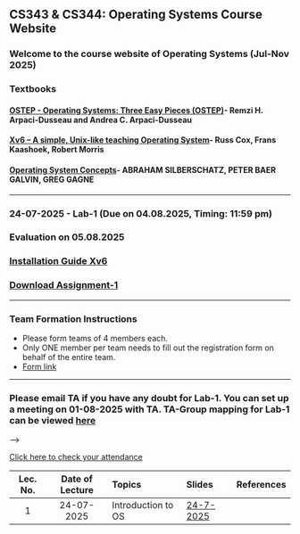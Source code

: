 ## CS343 & CS344: Operating Systems Course Website

### Welcome to the course website of Operating Systems (Jul-Nov 2025)
<!--
## Syllabus- [Click here](https://drive.google.com/file/d/1xkjVAa2I4pGDZfQ2o_TF39lp-MwAvKFZ/view?usp=sharing)
-->
### Textbooks
#### [OSTEP - Operating Systems: Three Easy Pieces (OSTEP)](https://pages.cs.wisc.edu/~remzi/OSTEP/)- Remzi H. Arpaci-Dusseau and Andrea C. Arpaci-Dusseau
#### [Xv6 – A simple, Unix-like teaching Operating System](https://pdos.csail.mit.edu/6.828/2024/xv6/book-riscv-rev4.pdf)- Russ Cox, Frans Kaashoek, Robert Morris
#### [Operating System Concepts](https://os.ecci.ucr.ac.cr/slides/Abraham-Silberschatz-Operating-System-Concepts-10th-2018.pdf)- ABRAHAM SILBERSCHATZ, PETER BAER GALVIN, GREG GAGNE
****

### 24-07-2025 - Lab-1 (Due on 04.08.2025, Timing: 11:59 pm)
### Evaluation on 05.08.2025
### [Installation Guide Xv6](https://iitgoffice-my.sharepoint.com/:b:/g/personal/phrangboklang_iitg_ac_in/EWn9zdi28ElMngANn8sznMcBDEwVC_9xdZqdh8b3dkRnWw?e=OvqALL) 
### [Download Assignment-1](https://iitgoffice-my.sharepoint.com/:b:/g/personal/phrangboklang_iitg_ac_in/EfQAcuwsprtHohvZ2oWKhwUButAYXD16ABDR06yXWVkFaA?e=lLsatD)

****
### Team Formation Instructions
- Please form teams of 4 members each.
- Only ONE member per team needs to fill out the registration form on behalf of the entire team. 
- [Form link](https://forms.office.com/r/2Kq0TXtkp7)
****

### Please email TA if you have any doubt for Lab-1. You can set up a meeting on 01-08-2025 with TA. TA-Group mapping for Lab-1 can be viewed [here]()
-->

[Click here to check your attendance]()

| Lec. No. | Date of Lecture        | Topics  | Slides   |References |
|:---:|:--:|:--|:--------------------------|:--:|
| 1       |  24-07-2025            | Introduction to OS| [24-7-2025]() |  |
